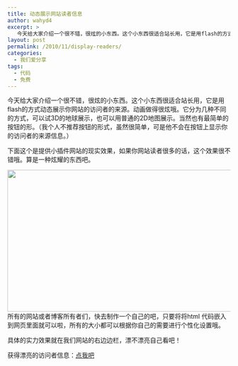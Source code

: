 ```yaml
---
title: 动态展示网站读者信息
author: wahyd4
excerpt: >
   今天给大家介绍一个很不错，很炫的小东西。这个小东西很适合站长用，它是用flash的方式动态展示你网站的访问者的来源。动画做得很炫哦。
layout: post
permalink: /2010/11/display-readers/
categories:
  - 我们爱分享
tags:
  - 代码
  - 免费
---
```

今天给大家介绍一个很不错，很炫的小东西。这个小东西很适合站长用，它是用flash的方式动态展示你网站的访问者的来源。动画做得很炫哦。它分为几种不同的方式，可以试3D的地球展示，也可以用普通的2D地图展示。当然也有最简单的按钮的形。（我个人不推荐按钮的形式，虽然很简单，可是他不会在按钮上显示你的访问者的来源信息。）

下面这个是提供小插件网站的现实效果，如果你网站读者很多的话，这个效果很不错哦。算是一种炫耀的东西吧。

[<img class="aligncenter size-full wp-image-846" title="11-15-1_conew1" src="/images/2010/11/11-15-1_conew1.jpg" alt="" width="600" height="321" />][1]所有的网站或者博客所有者们，快去制作一个自己的吧，只要将将html 代码嵌入到网页里面就可以啦，所有的大小都可以根据你自己的需要进行个性化设置哦。

具体的实力效果就在我们网站的右边边栏，漂不漂亮自己看吧！

获得漂亮的访问者信息：<a href="http://www.revolvermaps.com/" target="_blank">点我吧</a>

 [1]: /images/2010/11/11-15-1_conew1.jpg